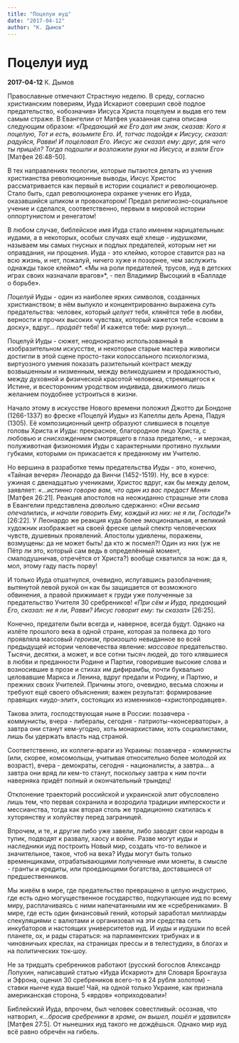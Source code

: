 ```yaml
---
title: "Поцелуи иуд"
date: "2017-04-12"
author: "К. Дымов"
---
```


# Поцелуи иуд

**2017-04-12** К. Дымов

Православные отмечают Страстную неделю. В среду, согласно христианским повериям, Иуда Искариот совершил своё подлое предательство, «обозначив» Иисуса Христа поцелуем и выдав его тем самым страже. В Евангелии от Матфея указанная сцена описана следующим образом: *«Предающий же Его дал им знак, сказав: Кого я поцелую, Тот и есть, возьмите Его. И, тотчас подойдя к Иисусу, сказал: радуйся, Равви! И поцеловал Его. Иисус же сказал ему: друг, для чего ты пришёл? Тогда подошли и возложили руки на Иисуса, и взяли Его»* [Матфея 26:48-50].

В тех направлениях теологии, которые пытаются делать из учения христианства революционные выводы, Иисус Христос рассматривается как первый в истории социалист и революционер. Стало быть, сдал революционера охранке ученик его Иуда, оказавшийся шпиком и провокатором! Предал религиозно-социальное учение и сделался, соответственно, первым в мировой истории оппортунистом и ренегатом!

В любом случае, библейское имя Иуда стало именем нарицательным: иудами, а в некоторых, особых случаях ещё хлеще - *иудушками*, называем мы самых гнусных и подлых предателей, которым нет ни оправдания, ни прощения. Иуда - это клеймо, которое ставится раз на всю жизнь, и нет, пожалуй, ничего хуже и позорнее, чем заслужить однажды такое клеймо*. «Мы на роли предателей, трусов, иуд в детских играх своих назначали врагов»*, - пел Владимир Высоцкий в «Балладе о борьбе».

*Поцелуй* Иуды - один из наиболее ярких символов, созданных христианством; в нём выпукло и концентрированно выражена *суть* предательства: человек, который *целует* тебя, клянётся тебе в любви, верности и прочих высоких чувствах, который кажется тебе «своим в доску», вдруг... *продаёт* тебя! И кажется тебе: мир рухнул...

Поцелуй Иуды - сюжет, неоднократно использованный в изобразительном искусстве, и некоторые старые мастера живописи достигли в этой сцене просто-таки колоссального психологизма, виртуозного умения показать разительный контраст между возвышенным и низменным, между великодушием и продажностью, между духовной и физической красотой человека, стремящегося к Истине, и всесторонним уродством индивида, движимого лишь желанием поудобнее устроиться в жизни.

Начало этому в искусстве Нового времени положил Джотто ди Бондоне (1266-1337) во фреске «Поцелуй Иуды» из Капеллы дель Арена, Падуя (1305). Её композиционный центр образуют слившиеся в поцелуе головы Христа и Иуды: прекрасное, благородное лицо Христа, с любовью и *снисхождением* смотрящего в глаза предателю, - и мерзкая, полуживотная физиономия Иуды с характерными противно пухлыми губками, которыми он прикасается к преданному им Учителю.

Но вершина в разработке темы предательства Иуды - это, конечно, «Тайная вечеря» Леонардо да Винчи (1452-1519). Ну, все в курсе: ужиная с двенадцатью учениками, Христос вдруг, как бы между делом, заявляет: *«...истинно говорю вам, что один из вас предаст Меня»* [Матфея 26:21]. Реакция апостолов на неожиданно страшные эти слова в Евангелии представлена довольно сдержанно: *«Они весьма опечалились, и начали говорить Ему, каждый из них: не я ли, Господи?»* [26:22]. У Леонардо же реакция куда более эмоциональная, и великий художник изображает на своей фреске целый спектр человеческих чувств, душевных проявлений. Апостолы удивлены, поражены, возмущены: да не может быть! да кто ж посмел?! Один из них (уж не Пётр ли это, который сам ведь в определённый момент, смалодушничав, отречётся от Христа?) вообще схватился за нож: да я, мол, этому гаду пасть порву!

И только Иуда отшатнулся, очевидно, испугавшись разоблачения; вытянутой левой рукой он как бы защищается от возможного обвинения, а правой прижимает к груди уже полученные за предательство Учителя 30 сребреников! *«При сём и Иуда, предающий Его, сказал: не я ли, Равви? Иисус говорит ему: ты сказал»* [26:25].

Конечно, предатели были всегда и, наверное, всегда будут. Однако на излёте прошлого века в одной стране, которая за полвека до того проявляла массовый *героизм*, произошло невиданное во всей предыдущей истории человечества явление: *массовое* предательство. Тысячи, десятки, а может, и все сотни тысяч людей, до того клявшиеся в любви и преданности Родине и Партии, говорившие высокие слова и возносившие в прозе и стихах им дифирамбы, почти буквально целовавшие Маркса и Ленина, вдруг предали и Родину, и Партию, и прежних своих Учителей. Причины этого, очевидно, весьма сложны и требуют ещё своего объяснения; важен результат: формирование правящих «иудо-элит», состоящих из изменников-«христопродавцев».

Такова элита, господствующая ныне в России: позавчера - коммунисты, вчера - либералы, сегодня - патриоты-«консерваторы», а завтра они станут кем-угодно, хоть монархистами, хоть социалистами, лишь бы удержать власть над страной.

Соответственно, их коллеги-враги из Украины: позавчера - коммунисты (или, скорее, комсомольцы, учитывая относительно более молодой их возраст), вчера - демократы, сегодня - националисты, а завтра... а завтра они вряд ли кем-то станут, поскольку завтра к ним почти наверняка придёт полный и окончательный трындец!

Отклонение траекторий российской и украинской элит обусловлено лишь тем, что первая сохранила и возродила традиции имперскости и мессианства, тогда как вторая столь же традиционно скатилась к хуторянству и холуйству перед заграницей.

Впрочем, и те, и другие либо уже завели, либо заводят свои народы в тупик, подводят к развалу, хаосу и войне. Разве могут иуды и наследники иуд построить Новый мир, создать что-то великое и значительное, такое, чтоб на века? Иуды могут быть только временщиками, отрабатывающими полученные ими монеты, в смысле - гранты и кредиты, или проедающими богатства, доставшиеся от предшественников.

Мы живём в мире, где предательство превращено в целую индустрию, где есть одно могущественное государство, подкупающее иуд по всему миру, расплачиваясь с ними напечатанными им же «сребрениками». В мире, где есть один финансовый гений, который заработал миллиарды спекуляциями с валютами и организовал на эти средства сеть инкубаторов и настоящих университетов иуд. И иуды и иудушки по всей планете, ох, и рады стараться: на парламентских трибунах и в чиновничьих креслах, на страницах прессы и в телестудиях, в блогах и на политических ток-шоу.

Не за тридцать сребреников работают (русский богослов Александр Лопухин, написавший статью «Иуда Искариот» для Словаря Брокгауза и Эфрона, оценил 30 сребреников всего-то в 24 рубля золотом) - ставки нынче куда выше! Чай, на одной только Украине, как признала американская сторона, 5 «ярдов» «оприходовали»!

Библейский Иуда, впрочем, был человек совестливый: осознав, что натворил, *«...бросив сребреники в храме, он вышел, пошёл и удавился»* [Матфея 27:5]. От нынешних иуд такого не дождёшься. Однако мир иуд всё равно обречён на гибель.